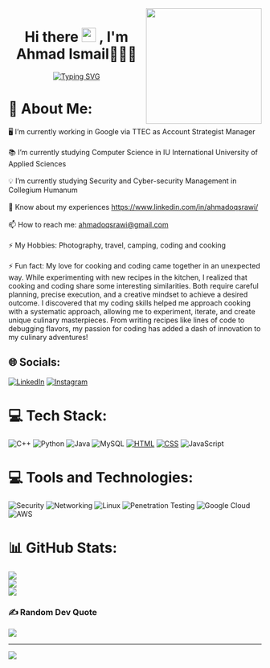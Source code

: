 <img align='right' src="https://media.giphy.com/media/M9gbBd9nbDrOTu1Mqx/giphy.gif" width="230">
<h1 align='center'> Hi there <img src="https://media.giphy.com/media/hvRJCLFzcasrR4ia7z/giphy.gif" width="28"> ,  I'm Ahmad Ismail👨🏻‍💻</h1>
<p align="center">
  <a href="https://github.com/ahmadoqsrawi/ahmadoqsrawi"><img src="https://readme-typing-svg.herokuapp.com?font=Fira+Code&pause=1000&color=288BB7&width=435&lines=Hi%2C+Welcome+to+my+Github+profile;" alt="Typing SVG" /></a>
</p>

# 💫 About Me:
🖥️ I’m currently working in Google via TTEC as Account Strategist Manager<br><br>📚 I’m currently studying Computer Science in IU International University of Applied Sciences<br><br>💡 I’m currently studying Security and Cyber-security Management in Collegium Humanum<br><br>📄 Know about my experiences https://www.linkedin.com/in/ahmadoqsrawi/<br><br>📫 How to reach me: ahmadoqsrawi@gmail.com<br><br>⚡ My Hobbies: Photography, travel, camping, coding and cooking<br><br>⚡ Fun fact: My love for cooking and coding came together in an unexpected way. While experimenting with new recipes in the kitchen, I realized that cooking and coding share some interesting similarities. Both require careful planning, precise execution, and a creative mindset to achieve a desired outcome. I discovered that my coding skills helped me approach cooking with a systematic approach, allowing me to experiment, iterate, and create unique culinary masterpieces. From writing recipes like lines of code to debugging flavors, my passion for coding has added a dash of innovation to my culinary adventures!<br>

## 🌐 Socials:
[![LinkedIn](https://img.shields.io/badge/LinkedIn-%230077B5.svg?logo=linkedin&logoColor=white)](https://linkedin.com/in/ahmadoqsrawi)
[![Instagram](https://img.shields.io/badge/Instagram-%23E4405F.svg?logo=instagram&logoColor=white)](https://instagram.com/ahmadoqsrawi/)

# 💻 Tech Stack:
![C++](https://img.shields.io/badge/c++-%2300599C.svg?style=for-the-badge&logo=c%2B%2B&logoColor=white) 
![Python](https://img.shields.io/badge/python-3670A0?style=for-the-badge&logo=python&logoColor=ffdd54) 
![Java](https://img.shields.io/badge/java-%23ED8B00.svg?style=for-the-badge&logo=java&logoColor=white) 
![MySQL](https://img.shields.io/badge/mysql-%2300f.svg?style=for-the-badge&logo=mysql&logoColor=white)
[![HTML](https://img.shields.io/badge/HTML-%23E34F26.svg?style=for-the-badge&logo=html5&logoColor=white)](https://developer.mozilla.org/en-US/docs/Web/HTML)
[![CSS](https://img.shields.io/badge/CSS-%231572B6.svg?style=for-the-badge&logo=css3&logoColor=white)](https://developer.mozilla.org/en-US/docs/Web/CSS)
![JavaScript](https://img.shields.io/badge/JavaScript-%23323330.svg?style=for-the-badge&logo=javascript&logoColor=F7DF1E)

# 💻 Tools and Technologies:
![Security](https://img.shields.io/badge/Security-%23FF0000.svg?style=for-the-badge&logo=security&logoColor=white)
![Networking](https://img.shields.io/badge/Networking-%230070C0.svg?style=for-the-badge&logo=cisco&logoColor=white)
![Linux](https://img.shields.io/badge/Linux-%23FCC624.svg?style=for-the-badge&logo=linux&logoColor=white)
![Penetration Testing](https://img.shields.io/badge/Penetration%20Testing-%23AA00FF.svg?style=for-the-badge&logo=kali%20linux&logoColor=white)
![Google Cloud](https://img.shields.io/badge/Google%20Cloud-%234285F4.svg?style=for-the-badge&logo=google-cloud&logoColor=white) 
![AWS](https://img.shields.io/badge/AWS-%23FF9900.svg?style=for-the-badge&logo=amazon-aws&logoColor=white) 

# 📊 GitHub Stats:
![](https://github-readme-stats.vercel.app/api?username=ahmadoqsrawi&theme=buefy&hide_border=false&include_all_commits=false&count_private=false)<br/>
![](https://github-readme-streak-stats.herokuapp.com/?user=ahmadoqsrawi&theme=buefy&hide_border=false)<br/>
![](https://github-readme-stats.vercel.app/api/top-langs/?username=ahmadoqsrawi&theme=buefy&hide_border=false&include_all_commits=false&count_private=false&layout=compact)

### ✍️ Random Dev Quote
![](https://quotes-github-readme.vercel.app/api?type=horizontal&theme=radical)

---
[![](https://visitcount.itsvg.in/api?id=ahmadoqsrawi&icon=0&color=0)](https://visitcount.itsvg.in)
